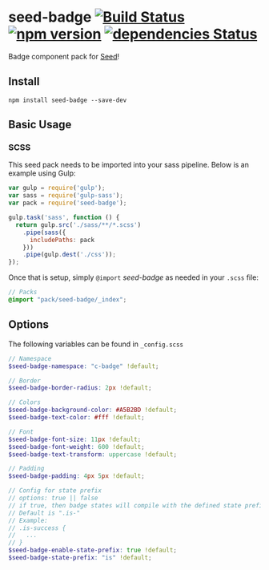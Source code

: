 # seed-badge [![Build Status](https://travis-ci.org/helpscout/seed-badge.svg?branch=master)](https://travis-ci.org/helpscout/seed-badge) [![npm version](https://badge.fury.io/js/seed-badge.svg)](https://badge.fury.io/js/seed-badge) [![dependencies Status](https://david-dm.org/helpscout/seed-badge/status.svg)](https://david-dm.org/helpscout/seed-badge)

Badge component pack for [Seed](https://github.com/helpscout/seed)!

## Install
```
npm install seed-badge --save-dev
```


## Basic Usage

### SCSS
This seed pack needs to be imported into your sass pipeline. Below is an example using Gulp:


```javascript
var gulp = require('gulp');
var sass = require('gulp-sass');
var pack = require('seed-badge');

gulp.task('sass', function () {
  return gulp.src('./sass/**/*.scss')
    .pipe(sass({
      includePaths: pack
    }))
    .pipe(gulp.dest('./css'));
});
```

Once that is setup, simply `@import` *seed-badge* as needed in your `.scss` file:

```scss
// Packs
@import "pack/seed-badge/_index";
```

## Options

The following variables can be found in `_config.scss`

```scss
// Namespace
$seed-badge-namespace: "c-badge" !default;

// Border
$seed-badge-border-radius: 2px !default;

// Colors
$seed-badge-background-color: #A5B2BD !default;
$seed-badge-text-color: #fff !default;

// Font
$seed-badge-font-size: 11px !default;
$seed-badge-font-weight: 600 !default;
$seed-badge-text-transform: uppercase !default;

// Padding
$seed-badge-padding: 4px 5px !default;

// Config for state prefix
// options: true || false
// if true, then badge states will compile with the defined state prefix
// Default is ".is-"
// Example:
// .is-success {
//   ...
// }
$seed-badge-enable-state-prefix: true !default;
$seed-badge-state-prefix: "is" !default;
```

